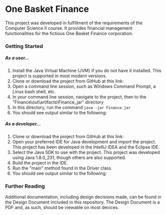 # One Basket Finance
This project was developed in fulfillment of the requirements of the Computer Science II course. It provides financial management functionalities for the fictious One Basket Finance corporation.

### Getting Started
##### As a user...
1. Install the Java Virtual Machine (JVM) if you do not have it installed. This project is supported in most modern versions.
2. Clone or download the project from GitHub at this link: 
3. Open a command line session, such as Windows Command Prompt, a Linux bash shell, etc.
4. In your command line session, navigate to the project, then to the "Finance\out\artifacts\Finance_jar" directory
5. In this directory, run the command ``java -jar Finance.jar``
6. You should see output similar to the following: 

##### As a developer...
1. Clone or download the project from GitHub at this link: 
2. Open your preferred IDE for Java development and import the project. This project has been developed in the IntelliJ IDEA and the Eclipse IDE.
3. Select the Java SDK to use with the project. This project was developed using Java 1.8.0_231, though others are also supported.
4. Build the project in the IDE.
5. Run the "main" method found in the Driver class.
6. You should see output similar to the following: 

### Further Reading
Additional documentation, including design decisions made, can be found in the Design Document included in this repository. The Design Document is a PDF and, as such, should be viewable on most devices.